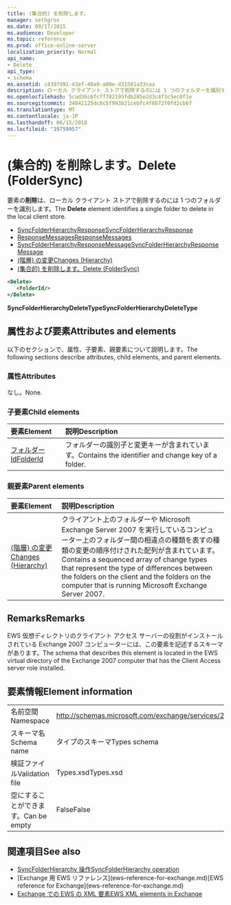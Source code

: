 ```yaml
---
title: (集合的) を削除します。
manager: sethgros
ms.date: 09/17/2015
ms.audience: Developer
ms.topic: reference
ms.prod: office-online-server
localization_priority: Normal
api_name:
- Delete
api_type:
- schema
ms.assetid: c4397d91-43ef-40a9-a80e-d31501a33caa
description: ローカル クライアント ストアで削除するのには 1 つのフォルダーを識別する要素を削除します。
ms.openlocfilehash: 5cad36c6fcff782195fdb285e2d3c4f3c5ec0f1e
ms.sourcegitcommit: 34041125dc8c5f993b21cebfc4f8b72f0fd2cb6f
ms.translationtype: MT
ms.contentlocale: ja-JP
ms.lasthandoff: 06/15/2018
ms.locfileid: "19759957"
---
```

# <a name="delete-foldersync"></a><span data-ttu-id="f3eee-103">(集合的) を削除します。</span><span class="sxs-lookup"><span data-stu-id="f3eee-103">Delete (FolderSync)</span></span>

<span data-ttu-id="f3eee-104">要素の**削除**は、ローカル クライアント ストアで削除するのには 1 つのフォルダーを識別します。</span><span class="sxs-lookup"><span data-stu-id="f3eee-104">The **Delete** element identifies a single folder to delete in the local client store.</span></span> 
  
- [<span data-ttu-id="f3eee-105">SyncFolderHierarchyResponse</span><span class="sxs-lookup"><span data-stu-id="f3eee-105">SyncFolderHierarchyResponse</span></span>](syncfolderhierarchyresponse.md)  
- [<span data-ttu-id="f3eee-106">ResponseMessages</span><span class="sxs-lookup"><span data-stu-id="f3eee-106">ResponseMessages</span></span>](responsemessages.md)  
- [<span data-ttu-id="f3eee-107">SyncFolderHierarchyResponseMessage</span><span class="sxs-lookup"><span data-stu-id="f3eee-107">SyncFolderHierarchyResponseMessage</span></span>](syncfolderhierarchyresponsemessage.md)  
- [<span data-ttu-id="f3eee-108">(階層) の変更</span><span class="sxs-lookup"><span data-stu-id="f3eee-108">Changes (Hierarchy)</span></span>](changes-hierarchy.md)  
- [<span data-ttu-id="f3eee-109">(集合的) を削除します。</span><span class="sxs-lookup"><span data-stu-id="f3eee-109">Delete (FolderSync)</span></span>](delete-foldersync.md)
  
```xml
<Delete>
   <FolderId/>
</Delete>
```

<span data-ttu-id="f3eee-110">**SyncFolderHierarchyDeleteType**</span><span class="sxs-lookup"><span data-stu-id="f3eee-110">**SyncFolderHierarchyDeleteType**</span></span>

## <a name="attributes-and-elements"></a><span data-ttu-id="f3eee-111">属性および要素</span><span class="sxs-lookup"><span data-stu-id="f3eee-111">Attributes and elements</span></span>

<span data-ttu-id="f3eee-112">以下のセクションで、属性、子要素、親要素について説明します。</span><span class="sxs-lookup"><span data-stu-id="f3eee-112">The following sections describe attributes, child elements, and parent elements.</span></span>
  
### <a name="attributes"></a><span data-ttu-id="f3eee-113">属性</span><span class="sxs-lookup"><span data-stu-id="f3eee-113">Attributes</span></span>

<span data-ttu-id="f3eee-114">なし。</span><span class="sxs-lookup"><span data-stu-id="f3eee-114">None.</span></span>
  
### <a name="child-elements"></a><span data-ttu-id="f3eee-115">子要素</span><span class="sxs-lookup"><span data-stu-id="f3eee-115">Child elements</span></span>

|<span data-ttu-id="f3eee-116">**要素**</span><span class="sxs-lookup"><span data-stu-id="f3eee-116">**Element**</span></span>|<span data-ttu-id="f3eee-117">**説明**</span><span class="sxs-lookup"><span data-stu-id="f3eee-117">**Description**</span></span>|
|:-----|:-----|
|[<span data-ttu-id="f3eee-118">フォルダー Id</span><span class="sxs-lookup"><span data-stu-id="f3eee-118">FolderId</span></span>](folderid.md) <br/> |<span data-ttu-id="f3eee-119">フォルダーの識別子と変更キーが含まれています。</span><span class="sxs-lookup"><span data-stu-id="f3eee-119">Contains the identifier and change key of a folder.</span></span>  <br/> |
   
### <a name="parent-elements"></a><span data-ttu-id="f3eee-120">親要素</span><span class="sxs-lookup"><span data-stu-id="f3eee-120">Parent elements</span></span>

|<span data-ttu-id="f3eee-121">**要素**</span><span class="sxs-lookup"><span data-stu-id="f3eee-121">**Element**</span></span>|<span data-ttu-id="f3eee-122">**説明**</span><span class="sxs-lookup"><span data-stu-id="f3eee-122">**Description**</span></span>|
|:-----|:-----|
|[<span data-ttu-id="f3eee-123">(階層) の変更</span><span class="sxs-lookup"><span data-stu-id="f3eee-123">Changes (Hierarchy)</span></span>](changes-hierarchy.md) <br/> |<span data-ttu-id="f3eee-124">クライアント上のフォルダーや Microsoft Exchange Server 2007 を実行しているコンピューター上のフォルダー間の相違点の種類を表すの種類の変更の順序付けされた配列が含まれています。</span><span class="sxs-lookup"><span data-stu-id="f3eee-124">Contains a sequenced array of change types that represent the type of differences between the folders on the client and the folders on the computer that is running Microsoft Exchange Server 2007.</span></span>  <br/> |
   
## <a name="remarks"></a><span data-ttu-id="f3eee-125">Remarks</span><span class="sxs-lookup"><span data-stu-id="f3eee-125">Remarks</span></span>

<span data-ttu-id="f3eee-126">EWS 仮想ディレクトリのクライアント アクセス サーバーの役割がインストールされている Exchange 2007 コンピューターには、この要素を記述するスキーマがあります。</span><span class="sxs-lookup"><span data-stu-id="f3eee-126">The schema that describes this element is located in the EWS virtual directory of the Exchange 2007 computer that has the Client Access server role installed.</span></span>
  
## <a name="element-information"></a><span data-ttu-id="f3eee-127">要素情報</span><span class="sxs-lookup"><span data-stu-id="f3eee-127">Element information</span></span>

|||
|:-----|:-----|
|<span data-ttu-id="f3eee-128">名前空間</span><span class="sxs-lookup"><span data-stu-id="f3eee-128">Namespace</span></span>  <br/> |http://schemas.microsoft.com/exchange/services/2006/types  <br/> |
|<span data-ttu-id="f3eee-129">スキーマ名</span><span class="sxs-lookup"><span data-stu-id="f3eee-129">Schema name</span></span>  <br/> |<span data-ttu-id="f3eee-130">タイプのスキーマ</span><span class="sxs-lookup"><span data-stu-id="f3eee-130">Types schema</span></span>  <br/> |
|<span data-ttu-id="f3eee-131">検証ファイル</span><span class="sxs-lookup"><span data-stu-id="f3eee-131">Validation file</span></span>  <br/> |<span data-ttu-id="f3eee-132">Types.xsd</span><span class="sxs-lookup"><span data-stu-id="f3eee-132">Types.xsd</span></span>  <br/> |
|<span data-ttu-id="f3eee-133">空にすることができます。</span><span class="sxs-lookup"><span data-stu-id="f3eee-133">Can be empty</span></span>  <br/> |<span data-ttu-id="f3eee-134">False</span><span class="sxs-lookup"><span data-stu-id="f3eee-134">False</span></span>  <br/> |
   
## <a name="see-also"></a><span data-ttu-id="f3eee-135">関連項目</span><span class="sxs-lookup"><span data-stu-id="f3eee-135">See also</span></span>

- [<span data-ttu-id="f3eee-136">SyncFolderHierarchy 操作</span><span class="sxs-lookup"><span data-stu-id="f3eee-136">SyncFolderHierarchy operation</span></span>](syncfolderhierarchy-operation.md)
- <span data-ttu-id="f3eee-137">
  [Exchange 用 EWS リファレンス](ews-reference-for-exchange.md)</span><span class="sxs-lookup"><span data-stu-id="f3eee-137">[EWS reference for Exchange](ews-reference-for-exchange.md)</span></span>
- [<span data-ttu-id="f3eee-138">Exchange での EWS の XML 要素</span><span class="sxs-lookup"><span data-stu-id="f3eee-138">EWS XML elements in Exchange</span></span>](ews-xml-elements-in-exchange.md)

